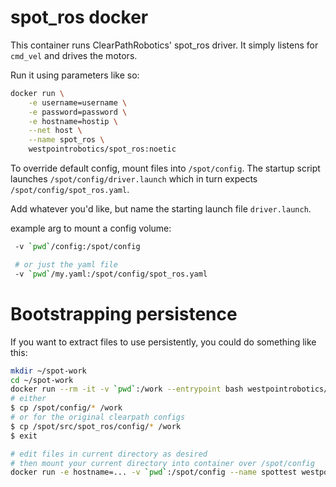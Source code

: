 # spot_ros docker

This container runs ClearPathRobotics' spot_ros driver.
It simply listens for `cmd_vel` and drives the motors.

Run it using parameters like so:

```bash
docker run \
    -e username=username \
    -e password=password \
    -e hostname=hostip \
    --net host \
    --name spot_ros \
    westpointrobotics/spot_ros:noetic
```

To override default config, mount files into `/spot/config`.
The startup script launches `/spot/config/driver.launch`
which in turn expects `/spot/config/spot_ros.yaml`.

Add whatever you'd like, but name the starting launch file `driver.launch`.

example arg to mount a config volume:
```bash
 -v `pwd`/config:/spot/config

 # or just the yaml file
 -v `pwd`/my.yaml:/spot/config/spot_ros.yaml
```

# Bootstrapping persistence

If you want to extract files to use persistently, you could do something like this:

```bash
mkdir ~/spot-work
cd ~/spot-work
docker run --rm -it -v `pwd`:/work --entrypoint bash westpointrobotics/spot_ros:noetic
# either 
$ cp /spot/config/* /work
# or for the original clearpath configs
$ cp /spot/src/spot_ros/config/* /work
$ exit

# edit files in current directory as desired
# then mount your current directory into container over /spot/config
docker run -e hostname=... -v `pwd`:/spot/config --name spottest westpointrobotics/spot_ros:noetic

```